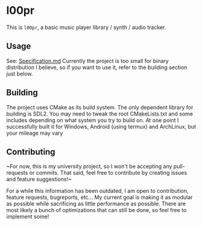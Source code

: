 # l00pr
This is `l00pr`, a basic music player library / synth / audio tracker.

## Usage
See: [Specification.md](Specification.md)
Currently the project is too small for binary distribution I believe, so if you want to use it, refer to the building section just below.

## Building
The project uses CMake as its build system. The only dependent library for building is SDL2. You may need to tweak the root CMakeLists.txt and some includes depending on what system you try to build on.
At one point I successfully built it for Windows, Android (using termux) and ArchLinux, but your mileage may vary

## Contributing
~For now, this is my university project, so I won't be accepting any pull-requests or commits. That said, feel free to contribute by creating issues and feature suggestions!~

For a while this information has been outdated, I am open to contribution, feature requests, bugreports, etc... My current goal is making it as modular as possible while sacrificing as little performance as possible. There are most likely a bunch of optimizations that can still be done, so feel free to implement some!
